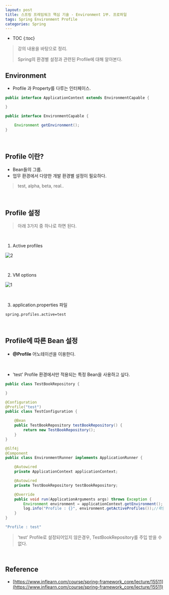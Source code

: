 ```yaml
---
layout: post
title: 스프링 프레임워크 핵심 기술 - Environment 1부. 프로파일
tags: Spring Environment Profile
categories: Spring
---
```


* TOC
{:toc}
> 강의 내용을 바탕으로 정리.  
>
> Spring의 환경별 설정과 관련된 Profile에 대해 알아본다.

## Environment
* Profile 과 Property를 다루는 인터페이스.

```java
public interface ApplicationContext extends EnvironmentCapable {

}

public interface EnvironmentCapable {

	Environment getEnvironment();
}
```

<br>  

## Profile 이란?
* Bean들의 그룹.
* 업무 환경에서 다양한 개발 환경별 설정이 필요하다.  

> test, alpha, beta, real..

<br>  

## Profile 설정  
> 아래 3가지 중 하나로 하면 된다.  

<br>  

1) Active profiles  

![2](https://user-images.githubusercontent.com/25604495/82731877-b9470e00-9d44-11ea-8772-6de83e3c87a4.PNG)

<br>  

2) VM options  

![1](https://user-images.githubusercontent.com/25604495/82731878-ba783b00-9d44-11ea-8feb-4a21e82dbaef.PNG)

<br>  

3) application.properties 파일  

```properties
spring.profiles.active=test
```

<br>  

## Profile에 따른 Bean 설정
* **@Profile** 어노테이션을 이용한다.

<br>  

* 'test' Profile 환경에서만 적용되는 특정 Bean을 사용하고 싶다.

```java
public class TestBookRepository {

}

@Configuration
@Profile("test")
public class TestConfiguration {

    @Bean
    public TestBookRepository testBookRepository() {
        return new TestBookRepository();
    }
}

@Slf4j
@Component
public class EnvironmentRunner implements ApplicationRunner {

    @Autowired
    private ApplicationContext applicationContext;

    @Autowired
    private TestBookRepository testBookRepository;

    @Override
    public void run(ApplicationArguments args) throws Exception {
        Environment environment = applicationContext.getEnvironment();
        log.info("Profile : {}", environment.getActiveProfiles());//확인
    }
}
```

```java
"Profile : test"
```

> 'test' Profile로 설정되어있지 않은경우, TestBookRepository를 주입 받을 수 없다.
  
<br>  

## Reference
* [https://www.inflearn.com/course/spring-framework_core/lecture/15511](https://www.inflearn.com/course/spring-framework_core/lecture/15511)  
